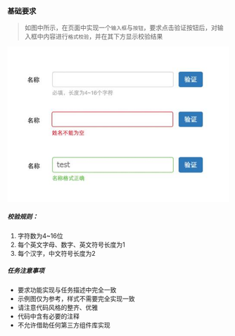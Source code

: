 ### 基础要求
> 如图中所示，在页面中实现一个`输入框`与`按钮`，要求点击验证按钮后，对输入框中内容进行`格式校验`，并在其下方显示校验结果

![示例图](../../images/task-2.jpg)

##### 校验规则：
1. 字符数为4~16位
2. 每个英文字母、数字、英文符号长度为1
3. 每个汉字，中文符号长度为2

##### 任务注意事项

- 要求功能实现与任务描述中完全一致
- 示例图仅为参考，样式不需要完全实现一致
- 请注意代码风格的整齐、优雅
- 代码中含有必要的注释
- 不允许借助任何第三方组件库实现

